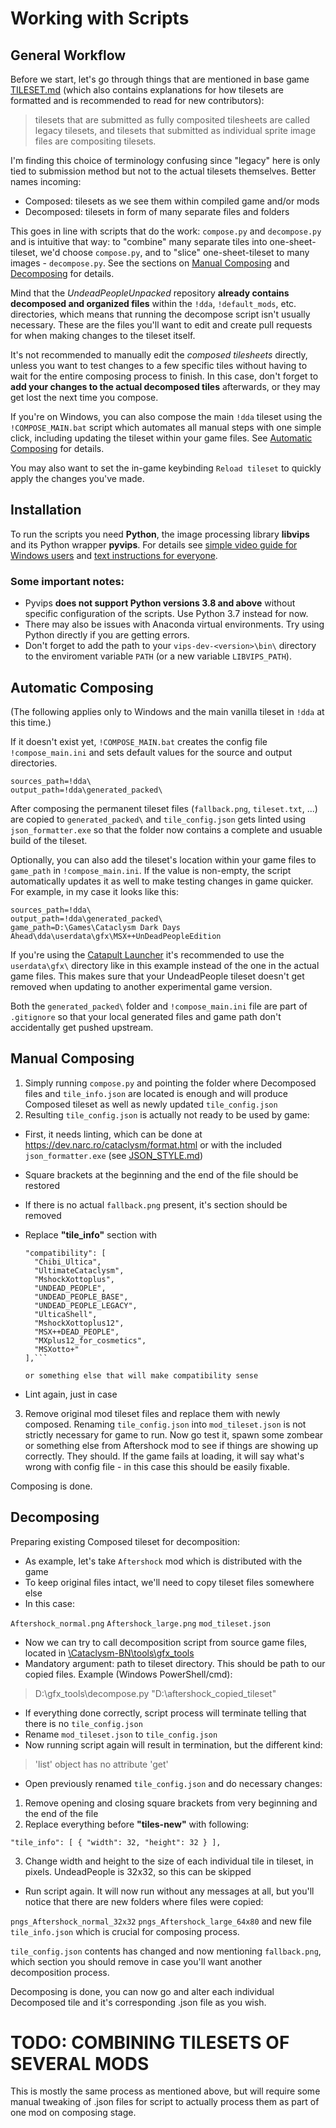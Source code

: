 # Working with Scripts
## General Workflow
Before we start, let's go through things that are mentioned in base game [TILESET.md](https://github.com/cataclysmbnteam/Cataclysm-BN/blob/upload/doc/TILESET.md) (which also contains explanations for how tilesets are formatted and is recommended to read for new contributors):

> tilesets that are submitted as fully composited tilesheets are called legacy tilesets, and tilesets that submitted as individual sprite image files are compositing tilesets.

I'm finding this choice of terminology confusing since "legacy" here is only tied to submission method but not to the actual tilesets themselves. Better names incoming:

* Composed: tilesets as we see them within compiled game and/or mods
* Decomposed: tilesets in form of many separate files and folders


This goes in line with scripts that do the work: `compose.py` and `decompose.py` and is intuitive that way: to "combine" many separate tiles into one-sheet-tileset, we'd choose `compose.py`, and to "slice" one-sheet-tileset to many images - `decompose.py`. See the sections on [Manual Composing](#Manual-Composing) and [Decomposing](#Decomposing) for details.

Mind that the *UndeadPeopleUnpacked* repository **already contains decomposed and organized files** within the `!dda`, `!default_mods`, etc. directories, which means that running the decompose script isn't usually necessary. These are the files you'll want to edit and create pull requests for when making changes to the tileset itself. 

It's not recommended to manually edit the *composed tilesheets* directly, unless you want to test changes to a few specific tiles without having to wait for the entire composing process to finish. In this case, don't forget to **add your changes to the actual decomposed tiles** afterwards, or they may get lost the next time you compose.

If you're on Windows, you can also compose the main `!dda` tileset using the `!COMPOSE_MAIN.bat` script which automates all manual steps with one simple click, including updating the tileset within your game files. See [Automatic Composing](#Automatic-Composing) for details.

You may also want to set the in-game keybinding `Reload tileset` to quickly apply the changes you've made.


## Installation
To run the scripts you need **Python**, the image processing library **libvips** and its Python wrapper **pyvips**.
For details see [simple video guide for Windows users](https://www.youtube.com/watch?v=O5iBsdAd1_w) and [text instructions for everyone](https://pypi.org/project/pyvips/).

### Some important notes:
- Pyvips **does not support Python versions 3.8 and above** without specific configuration of the scripts. Use Python 3.7 instead for now.
- There may also be issues with Anaconda virtual environments. Try using Python directly if you are getting errors.
- Don't forget to add the path to your `vips-dev-<version>\bin\` directory to the enviroment variable `PATH` (or a new variable `LIBVIPS_PATH`).

## Automatic Composing
(The following applies only to Windows and the main vanilla tileset in `!dda` at this time.)

If it doesn't exist yet, `!COMPOSE_MAIN.bat` creates the config file `!compose_main.ini` and sets default values for the source and output directories.
```
sources_path=!dda\
output_path=!dda\generated_packed\
```
After composing the permanent tileset files (`fallback.png`, `tileset.txt`, ...) are copied to `generated_packed\` and `tile_config.json` gets linted using `json_formatter.exe` so that the folder now contains a complete and usuable build of the tileset.

Optionally, you can also add the tileset's location within your game files to `game_path` in `!compose_main.ini`. If the value is non-empty, the script automatically updates it as well to make testing changes in game quicker. For example, in my case it looks like this:
```
sources_path=!dda\
output_path=!dda\generated_packed\
game_path=D:\Games\Cataclysm Dark Days Ahead\dda\userdata\gfx\MSX++UnDeadPeopleEdition
```
If you're using the [Catapult Launcher](https://github.com/qrrk/Catapult) it's recommended to use the `userdata\gfx\` directory like in this example instead of the one in the actual game files. This makes sure that your UndeadPeople tileset doesn't get removed when updating to another experimental game version.

Both the `generated_packed\` folder and `!compose_main.ini` file are part of `.gitignore` so that your local generated files and game path don't accidentally get pushed upstream.

## Manual Composing

1. Simply running `compose.py` and pointing the folder where Decomposed files and `tile_info.json` are located is enough and will produce Composed tileset as well as newly updated `tile_config.json`
2. Resulting `tile_config.json` is actually not ready to be used by game:
* First, it needs linting, which can be done at https://dev.narc.ro/cataclysm/format.html or with the included `json_formatter.exe` (see [JSON_STYLE.md](https://github.com/cataclysmbnteam/Cataclysm-BN/blob/upload/doc/JSON_STYLE.md))
* Square brackets at the beginning and the end of the file should be restored
* If there is no actual `fallback.png` present, it's section should be removed
* Replace **"tile_info"** section with 

  ```"type": "mod_tileset",
  "compatibility": [
    "Chibi_Ultica",
    "UltimateCataclysm",
    "MshockXottoplus",
    "UNDEAD_PEOPLE",
    "UNDEAD_PEOPLE_BASE",
    "UNDEAD_PEOPLE_LEGACY",
    "UlticaShell",
    "MshockXottoplus12",
    "MSX++DEAD_PEOPLE",
    "MXplus12_for_cosmetics",
    "MSXotto+"
  ],```
  
  or something else that will make compatibility sense
  
* Lint again, just in case

3. Remove original mod tileset files and replace them with newly composed. Renaming `tile_config.json` into `mod_tileset.json` is not strictly necessary for game to run. 
Now go test it, spawn some zombear or something else from Aftershock mod to see if things are showing up correctly. They should. 
If the game fails at loading, it will say what's wrong with config file - in this case this should be easily fixable.

Composing is done.

## Decomposing

Preparing existing Composed tileset for decomposition:
* As example, let's take `Aftershock` mod which is distributed with the game
* To keep original files intact, we'll need to copy tileset files somewhere else
* In this case: 

`Aftershock_normal.png`
`Aftershock_large.png`
`mod_tileset.json`

* Now we can try to call decomposition script from source game files, located in [\Cataclysm-BN\tools\gfx_tools](https://github.com/cataclysmbnteam/Cataclysm-BN/tree/upload/tools/gfx_tools)
* Mandatory argument: path to tileset directory. This should be path to our copied files. Example (Windows PowerShell/cmd):

> D:\gfx_tools\decompose.py "D:\aftershock_copied_tileset"

* If everything done correctly, script process will terminate telling that there is no `tile_config.json`
* Rename `mod_tileset.json` to `tile_config.json`
* Now running script again will result in termination, but the different kind: 
> 'list' object has no attribute 'get'
* Open previously renamed `tile_config.json` and do necessary changes:
1. Remove opening and closing square brackets from very beginning and the end of the file
2. Replace everything before **"tiles-new"** with following:
  
  ```"tile_info": [ { "width": 32, "height": 32 } ],```
	
3. Change width and height to the size of each individual tile in tileset, in pixels. UndeadPeople is 32x32, so this can be skipped
* Run script again. It will now run without any messages at all, but you'll notice that there are new folders where files were copied: 

`pngs_Aftershock_normal_32x32`
`pngs_Aftershock_large_64x80`
and new file `tile_info.json` which is crucial for composing process.

`tile_config.json` contents has changed and now mentioning `fallback.png`, which section you should remove in case you'll want another decomposition process.

Decomposing is done, you can now go and alter each individual Decomposed tile and it's corresponding .json file as you wish.

# TODO: COMBINING TILESETS OF SEVERAL MODS

This is mostly the same process as mentioned above, but will require some manual tweaking of .json files for script to actually process them as part of one mod on composing stage.
